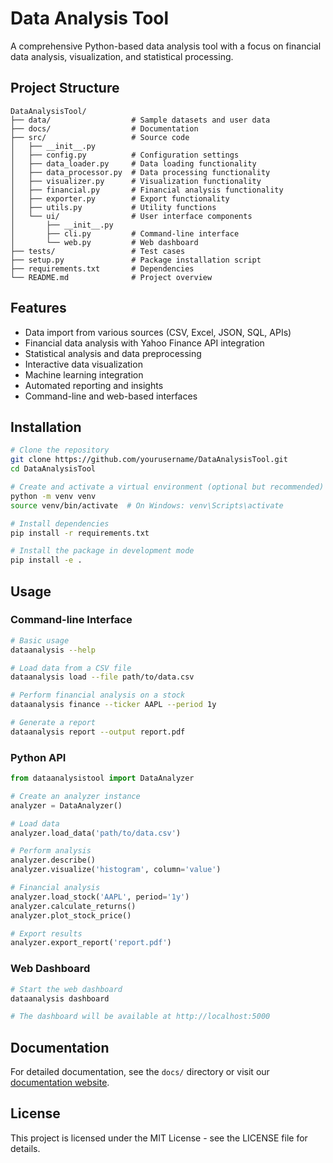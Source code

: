 # Data Analysis Tool

A comprehensive Python-based data analysis tool with a focus on financial data analysis, visualization, and statistical processing.

## Project Structure

```
DataAnalysisTool/
├── data/                  # Sample datasets and user data
├── docs/                  # Documentation
├── src/                   # Source code
│   ├── __init__.py
│   ├── config.py          # Configuration settings
│   ├── data_loader.py     # Data loading functionality
│   ├── data_processor.py  # Data processing functionality
│   ├── visualizer.py      # Visualization functionality
│   ├── financial.py       # Financial analysis functionality
│   ├── exporter.py        # Export functionality
│   ├── utils.py           # Utility functions
│   └── ui/                # User interface components
│       ├── __init__.py
│       ├── cli.py         # Command-line interface
│       └── web.py         # Web dashboard
├── tests/                 # Test cases
├── setup.py               # Package installation script
├── requirements.txt       # Dependencies
└── README.md              # Project overview
```

## Features

- Data import from various sources (CSV, Excel, JSON, SQL, APIs)
- Financial data analysis with Yahoo Finance API integration
- Statistical analysis and data preprocessing
- Interactive data visualization
- Machine learning integration
- Automated reporting and insights
- Command-line and web-based interfaces

## Installation

```bash
# Clone the repository
git clone https://github.com/yourusername/DataAnalysisTool.git
cd DataAnalysisTool

# Create and activate a virtual environment (optional but recommended)
python -m venv venv
source venv/bin/activate  # On Windows: venv\Scripts\activate

# Install dependencies
pip install -r requirements.txt

# Install the package in development mode
pip install -e .
```

## Usage

### Command-line Interface

```bash
# Basic usage
dataanalysis --help

# Load data from a CSV file
dataanalysis load --file path/to/data.csv

# Perform financial analysis on a stock
dataanalysis finance --ticker AAPL --period 1y

# Generate a report
dataanalysis report --output report.pdf
```

### Python API

```python
from dataanalysistool import DataAnalyzer

# Create an analyzer instance
analyzer = DataAnalyzer()

# Load data
analyzer.load_data('path/to/data.csv')

# Perform analysis
analyzer.describe()
analyzer.visualize('histogram', column='value')

# Financial analysis
analyzer.load_stock('AAPL', period='1y')
analyzer.calculate_returns()
analyzer.plot_stock_price()

# Export results
analyzer.export_report('report.pdf')
```

### Web Dashboard

```bash
# Start the web dashboard
dataanalysis dashboard

# The dashboard will be available at http://localhost:5000
```

## Documentation

For detailed documentation, see the `docs/` directory or visit our [documentation website](https://dataanalysistool.readthedocs.io).

## License

This project is licensed under the MIT License - see the LICENSE file for details.

